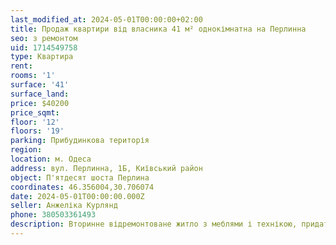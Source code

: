 ```yaml
---
last_modified_at: 2024-05-01T00:00:00+02:00
title: Продаж квартири від власника 41 м² однокімнатна на Перлинна
seo: з ремонтом
uid: 1714549758
type: Квартира
rent:
rooms: '1'
surface: '41'
surface_land:
price: $40200
price_sqmt:
floor: '12'
floors: '19'
parking: Прибудинкова територія
region:
location: м. Одеса
address: вул. Перлинна, 1Б, Київський район
object: П'ятдесят шоста Перлина
coordinates: 46.356004,30.706074
date: 2024-05-01T00:00:00.000Z
seller: Анжеліка Курлянд
phone: 380503361493
description: Вторинне відремонтоване житло з меблями і технікою, придатне і готова для проживання
---
```

